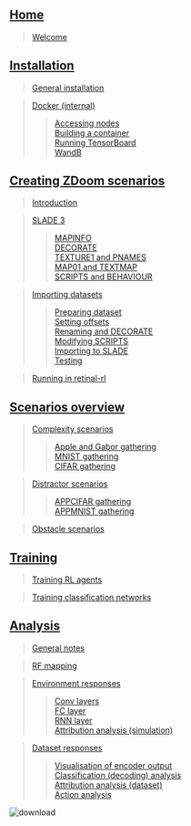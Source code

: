 ## [Home](https://github.com/berenslab/retinal-rl/wiki)  
> [Welcome](https://github.com/berenslab/retinal-rl/wiki#welcome)  
  
## [Installation](https://github.com/berenslab/retinal-rl/wiki/Installation)
> [General installation](https://github.com/berenslab/retinal-rl/wiki/Installation#general-installation)  

> [Docker (internal)](https://github.com/berenslab/retinal-rl/wiki/Installation#docker-internal)  
>> [Accessing nodes](https://github.com/berenslab/retinal-rl/wiki/Installation#accessing-nodes)  
>> [Building a container](https://github.com/berenslab/retinal-rl/wiki/Installation#building-a-container)  
>> [Running TensorBoard](https://github.com/berenslab/retinal-rl/wiki/Installation#running-tensorboard)   
>> [WandB](https://github.com/berenslab/retinal-rl/wiki/Installation#wandb)

## [Creating ZDoom scenarios](https://github.com/berenslab/retinal-rl/wiki/Creating-ZDoom-scenarios)
> [Introduction](https://github.com/berenslab/retinal-rl/wiki/Creating-ZDoom-scenarios#introduction) 
 
> [SLADE 3](https://github.com/berenslab/retinal-rl/wiki/Creating-ZDoom-scenarios#slade-3)  
>> [MAPINFO](https://github.com/berenslab/retinal-rl/wiki/Creating-ZDoom-scenarios#mapinfo)  
>> [DECORATE](https://github.com/berenslab/retinal-rl/wiki/Creating-ZDoom-scenarios#decorate)  
>> [TEXTURE1 and PNAMES](https://github.com/berenslab/retinal-rl/wiki/Creating-ZDoom-scenarios#texture1-and-pnames)  
>> [MAP01 and TEXTMAP](https://github.com/berenslab/retinal-rl/wiki/Creating-ZDoom-scenarios#map01-and-textmap)  
>> [SCRIPTS and BEHAVIOUR](https://github.com/berenslab/retinal-rl/wiki/Creating-ZDoom-scenarios#scripts-and-behaviour)  

> [Importing datasets](https://github.com/berenslab/retinal-rl/wiki/Creating-ZDoom-scenarios#importing-datasets)  
>> [Preparing dataset](https://github.com/berenslab/retinal-rl/wiki/Creating-ZDoom-scenarios#preparing-dataset)  
>> [Setting offsets](https://github.com/berenslab/retinal-rl/wiki/Creating-ZDoom-scenarios#setting-offsets)  
>> [Renaming and DECORATE](https://github.com/berenslab/retinal-rl/wiki/Creating-ZDoom-scenarios#renaming-and-decorate)  
>> [Modifying SCRIPTS](https://github.com/berenslab/retinal-rl/wiki/Creating-ZDoom-scenarios#modifying-scripts)  
>> [Importing to SLADE](https://github.com/berenslab/retinal-rl/wiki/Creating-ZDoom-scenarios#importing-to-slade)  
>> [Testing](https://github.com/berenslab/retinal-rl/wiki/Creating-ZDoom-scenarios#testing)  

> [Running in retinal-rl](https://github.com/berenslab/retinal-rl/wiki/Creating-ZDoom-scenarios#running-in-retinal-rl)  

## [Scenarios overview](https://github.com/berenslab/retinal-rl/wiki/Scenarios-overview)
> [Complexity scenarios](https://github.com/berenslab/retinal-rl/wiki/Scenarios-overview#complexity-scenarios)   
>> [Apple and Gabor gathering](https://github.com/berenslab/retinal-rl/wiki/Scenarios-overview#apple-and-gabor-gathering)   
>> [MNIST gathering](https://github.com/berenslab/retinal-rl/wiki/Scenarios-overview#mnist-gathering)   
>> [CIFAR gathering](https://github.com/berenslab/retinal-rl/wiki/Scenarios-overview#cifar-gathering)   

> [Distractor scenarios](https://github.com/berenslab/retinal-rl/wiki/Scenarios-overview#distractor-scenarios)
>> [APPCIFAR gathering](https://github.com/berenslab/retinal-rl/wiki/Scenarios-overview#appcifar-gathering)   
>> [APPMNIST gathering](https://github.com/berenslab/retinal-rl/wiki/Scenarios-overview#appmnist-gathering)   

> [Obstacle scenarios](https://github.com/berenslab/retinal-rl/wiki/Scenarios-overview#obstacle-scenarios)

## [Training](https://github.com/berenslab/retinal-rl/wiki/Training)
> [Training RL agents](https://github.com/berenslab/retinal-rl/wiki/Training#training-rl-agents)

> [Training classification networks](https://github.com/berenslab/retinal-rl/wiki/Training#training-classification-networks)

## [Analysis](https://github.com/berenslab/retinal-rl/wiki/Analysis)  
> [General notes](https://github.com/berenslab/retinal-rl/wiki/Analysis#general-notes) 
 
> [RF mapping](https://github.com/berenslab/retinal-rl/wiki/Analysis#rf-mapping)   

> [Environment responses](https://github.com/berenslab/retinal-rl/wiki/Analysis#environment-responses)  
>> [Conv layers](https://github.com/berenslab/retinal-rl/wiki/Analysis#conv-layers)  
>> [FC layer](https://github.com/berenslab/retinal-rl/wiki/Analysis#fc-layer)  
>> [RNN layer](https://github.com/berenslab/retinal-rl/wiki/Analysis#rnn-layer)   
>> [Attribution analysis (simulation)](https://github.com/berenslab/retinal-rl/wiki/Analysis#attribution-analysis-simulation)    

> [Dataset responses](https://github.com/berenslab/retinal-rl/wiki/Analysis#dataset-responses)
>> [Visualisation of encoder output](https://github.com/berenslab/retinal-rl/wiki/Analysis#visualisation-of-encoder-output)   
>> [Classification (decoding) analysis](https://github.com/berenslab/retinal-rl/wiki/Analysis#classification-decoding-analysis)   
>> [Attribution analysis (dataset)](https://github.com/berenslab/retinal-rl/wiki/Analysis#attribution-analysis-dataset)   
>> [Action analysis](https://github.com/berenslab/retinal-rl/wiki/Analysis#action-analysis)



![download](https://user-images.githubusercontent.com/53050061/209170433-8befd932-6fe8-4f49-95ac-f872cb905a31.jpeg)
